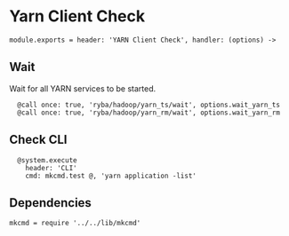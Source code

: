 
# Yarn Client Check

    module.exports = header: 'YARN Client Check', handler: (options) ->

## Wait

Wait for all YARN services to be started.

      @call once: true, 'ryba/hadoop/yarn_ts/wait', options.wait_yarn_ts
      @call once: true, 'ryba/hadoop/yarn_rm/wait', options.wait_yarn_rm

## Check CLI

      @system.execute
        header: 'CLI'
        cmd: mkcmd.test @, 'yarn application -list'

## Dependencies

    mkcmd = require '../../lib/mkcmd'
